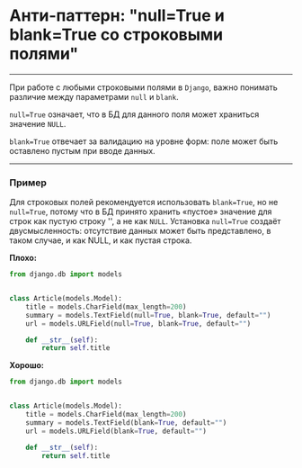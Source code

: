 # Анти-паттерн: "null=True и blank=True со строковыми полями"

***

При работе с любыми строковыми полями в `Django`, важно понимать различие между параметрами `null` и `blank`.

`null=True` означает, что в БД для данного поля может храниться значение `NULL`.

`blank=True` отвечает за валидацию на уровне форм: поле может быть оставлено пустым при вводе данных.

***

### Пример 

Для строковых полей рекомендуется использовать `blank=True`, но не `null=True`, потому что в БД принято хранить «пустое» значение для строк как пустую строку '', а не как  `NULL`. Установка  `null=True` создаёт двусмысленность: отсутствие данных может быть представлено, в таком случае, и как NULL, и как пустая строка.

**Плохо:**
```python
from django.db import models


class Article(models.Model):
    title = models.CharField(max_length=200)
    summary = models.TextField(null=True, blank=True, default="")
    url = models.URLField(null=True, blank=True, default="")

    def __str__(self):
        return self.title
```
**Хорошо:**
```python
from django.db import models


class Article(models.Model):
    title = models.CharField(max_length=200)
    summary = models.TextField(blank=True, default="")
    url = models.URLField(blank=True, default="")

    def __str__(self):
        return self.title
```

